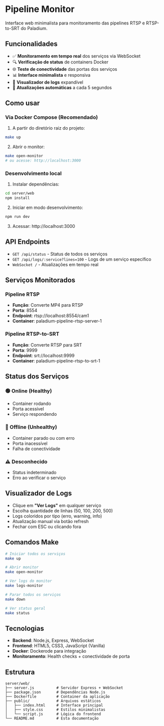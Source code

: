 # Pipeline Monitor

Interface web minimalista para monitoramento das pipelines RTSP e RTSP-to-SRT do Paladium.

## Funcionalidades

- ✅ **Monitoramento em tempo real** dos serviços via WebSocket
- 🔍 **Verificação de status** de containers Docker
- 🌐 **Teste de conectividade** das portas dos serviços
- 📊 **Interface minimalista** e responsiva
- 📝 **Visualizador de logs** expandível
- 🔄 **Atualizações automáticas** a cada 5 segundos

## Como usar

### Via Docker Compose (Recomendado)

1. A partir do diretório raiz do projeto:
```bash
make up
```

2. Abrir o monitor:
```bash
make open-monitor
# ou acesse: http://localhost:3000
```

### Desenvolvimento local

1. Instalar dependências:
```bash
cd server/web
npm install
```

2. Iniciar em modo desenvolvimento:
```bash
npm run dev
```

3. Acessar: http://localhost:3000

## API Endpoints

- `GET /api/status` - Status de todos os serviços
- `GET /api/logs/:service?lines=100` - Logs de um serviço específico
- `WebSocket /` - Atualizações em tempo real

## Serviços Monitorados

### Pipeline RTSP
- **Função**: Converte MP4 para RTSP
- **Porta**: 8554
- **Endpoint**: rtsp://localhost:8554/cam1
- **Container**: paladium-pipeline-rtsp-server-1

### Pipeline RTSP-to-SRT  
- **Função**: Converte RTSP para SRT
- **Porta**: 9999
- **Endpoint**: srt://localhost:9999
- **Container**: paladium-pipeline-rtsp-to-srt-1

## Status dos Serviços

### 🟢 Online (Healthy)
- Container rodando
- Porta acessível
- Serviço respondendo

### 🔴 Offline (Unhealthy)
- Container parado ou com erro
- Porta inacessível
- Falha de conectividade

### ⚠️ Desconhecido
- Status indeterminado
- Erro ao verificar o serviço

## Visualizador de Logs

- Clique em **"Ver Logs"** em qualquer serviço
- Escolha quantidade de linhas (50, 100, 200, 500)
- Logs coloridos por tipo (erro, warning, info)
- Atualização manual via botão refresh
- Fechar com ESC ou clicando fora

## Comandos Make

```bash
# Iniciar todos os serviços
make up

# Abrir monitor
make open-monitor

# Ver logs do monitor
make logs-monitor

# Parar todos os serviços  
make down

# Ver status geral
make status
```

## Tecnologias

- **Backend**: Node.js, Express, WebSocket
- **Frontend**: HTML5, CSS3, JavaScript (Vanilla)
- **Docker**: Dockerode para integração
- **Monitoramento**: Health checks + conectividade de porta

## Estrutura

```
server/web/
├── server.js          # Servidor Express + WebSocket
├── package.json       # Dependências Node.js
├── Dockerfile         # Container da aplicação
├── public/            # Arquivos estáticos
│   ├── index.html     # Interface principal
│   ├── style.css      # Estilos minimalistas
│   └── script.js      # Lógica do frontend
└── README.md          # Esta documentação
```
